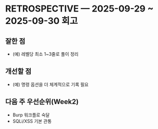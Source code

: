# RETROSPECTIVE — 2025-09-29 ~ 2025-09-30 회고

## 잘한 점
- (예) 레벨당 최소 1~3줄로 풀이 정리

## 개선할 점
- (예) 명령 옵션을 더 체계적으로 기록 필요

## 다음 주 우선순위(Week2)
- Burp 워크플로 숙달
- SQLi/XSS 기본 관통

